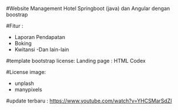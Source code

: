 #Website Management Hotel Springboot (java) dan Angular dengan boostrap

#Fitur :
- Laporan Pendapatan
- Boking
- Kwitansi
-Dan lain-lain

#template bootstrap license:
Landing page : HTML Codex

#License image:
- unplash
- manypixels

#update terbaru : https://www.youtube.com/watch?v=YHCSMarSdZI

